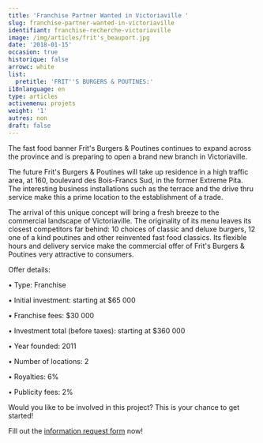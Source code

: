 ```yaml
---
title: 'Franchise Partner Wanted in Victoriaville '
slug: franchise-partner-wanted-in-victoriaville
identifiant: franchise-recherche-victoriaville
image: /img/articles/frit's_beauport.jpg
date: '2018-01-15'
occasion: true
historique: false
arrowc: white
list:
  pretitle: 'FRIT''S BURGERS & POUTINES:'
i18nlanguage: en
type: articles
activemenu: projets
weight: '1'
autres: non
draft: false
---
```

The fast food banner Frit's Burgers & Poutines continues to expand across the province and is preparing to open a brand new branch in Victoriaville.

The future Frit's Burgers & Poutines will take up residence in a high traffic area, at 160, boulevard des Bois-Francs Sud, in the former Extreme Pita. The interesting business installations such as the terrace and the drive thru service make this a prime location to the establishment of a trade.

The arrival of this unique concept will bring a fresh breeze to the commercial landscape of Victoriaville. The originality of its menu leaves its closest competitors far behind: 10 choices of classic and deluxe burgers, 12 one of a kind poutines and other reinvented fast food classics. Its flexible hours and delivery service make the commercial offer of Frit's Burgers & Poutines very attractive to consumers.

Offer details:

•	Type: Franchise

•	Initial investment: starting at $65 000

•	Franchise fees: $30 000

•	Investment total (before taxes): starting at $360 000

•	Year founded: 2011

•	Number of locations: 2

•	Royalties: 6%

•	Publicity fees: 2%

Would you like to be involved in this project? This is your chance to get started!

Fill out the [information request form](https://www.groupeblanchette.com/en/become-a-franchisee/) now!
